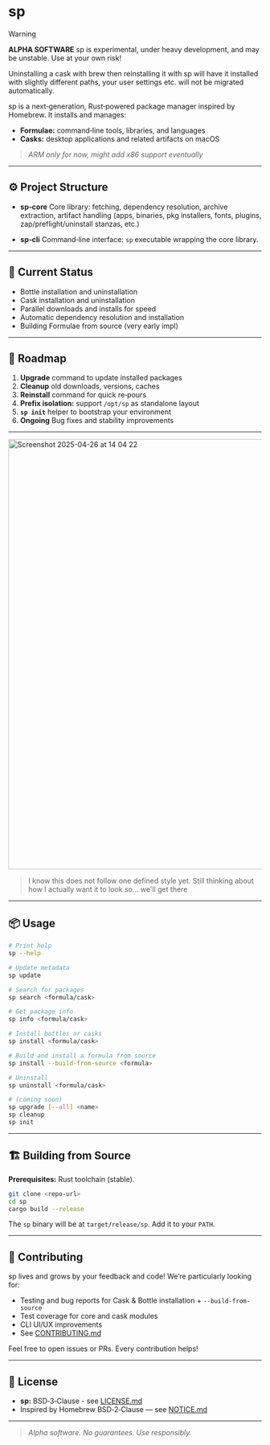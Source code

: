 # sp

> [!WARNING]
> **ALPHA SOFTWARE**
> sp is experimental, under heavy development, and may be unstable. Use at your own risk!
>
> Uninstalling a cask with brew then reinstalling it with sp will have it installed with slightly different paths, your user settings etc. will not be migrated automatically.

sp is a next‑generation, Rust‑powered package manager inspired by Homebrew. It installs and manages:

- **Formulae:** command‑line tools, libraries, and languages  
- **Casks:** desktop applications and related artifacts on macOS

> _ARM only for now, might add x86 support eventually_

---

## ⚙️ Project Structure

- **sp‑core** Core library: fetching, dependency resolution, archive extraction, artifact handling (apps, binaries, pkg installers, fonts, plugins, zap/preflight/uninstall stanzas, etc.)

- **sp‑cli** Command‑line interface: `sp` executable wrapping the core library.

---

## 🚧 Current Status

- Bottle installation and uninstallation  
- Cask installation and uninstallation
- Parallel downloads and installs for speed  
- Automatic dependency resolution and installation
- Building Formulae from source (very early impl)

---

## 🚀 Roadmap

1. **Upgrade** command to update installed packages  
2. **Cleanup** old downloads, versions, caches  
3. **Reinstall** command for quick re‑pours  
4. **Prefix isolation:** support `/opt/sp` as standalone layout  
5. **`sp init`** helper to bootstrap your environment
6. **Ongoing** Bug fixes and stability improvements

---

<img width="856" alt="Screenshot 2025-04-26 at 14 04 22" src="https://github.com/user-attachments/assets/df406637-f7a9-4ff6-b61f-e7e15ce674d8" />

> I know this does not follow one defined style yet. Still thinking about how I actually want it to look so... we'll get there

---

## 📦 Usage

```sh
# Print help
sp --help

# Update metadata
sp update

# Search for packages
sp search <formula/cask>

# Get package info
sp info <formula/cask>

# Install bottles or casks
sp install <formula/cask>

# Build and install a formula from source
sp install --build-from-source <formula>

# Uninstall
sp uninstall <formula/cask>

# (coming soon)
sp upgrade [--all] <name>
sp cleanup
sp init
```

-----

## 🏗️ Building from Source

**Prerequisites:** Rust toolchain (stable).

```sh
git clone <repo-url>
cd sp
cargo build --release
```

The `sp` binary will be at `target/release/sp`. Add it to your `PATH`.

-----

## 🤝 Contributing

sp lives and grows by your feedback and code\! We’re particularly looking for:

  - Testing and bug reports for Cask & Bottle installation + `--build-from-source`
  - Test coverage for core and cask modules
  - CLI UI/UX improvements
  - See [CONTRIBUTING.md](CONTRIBUTING.md)

Feel free to open issues or PRs. Every contribution helps\!

-----

## 📄 License

  - **sp:** BSD‑3‑Clause - see [LICENSE.md](LICENSE.md)
  - Inspired by Homebrew BSD‑2‑Clause — see [NOTICE.md](NOTICE.md)

-----

> *Alpha software. No guarantees. Use responsibly.*

